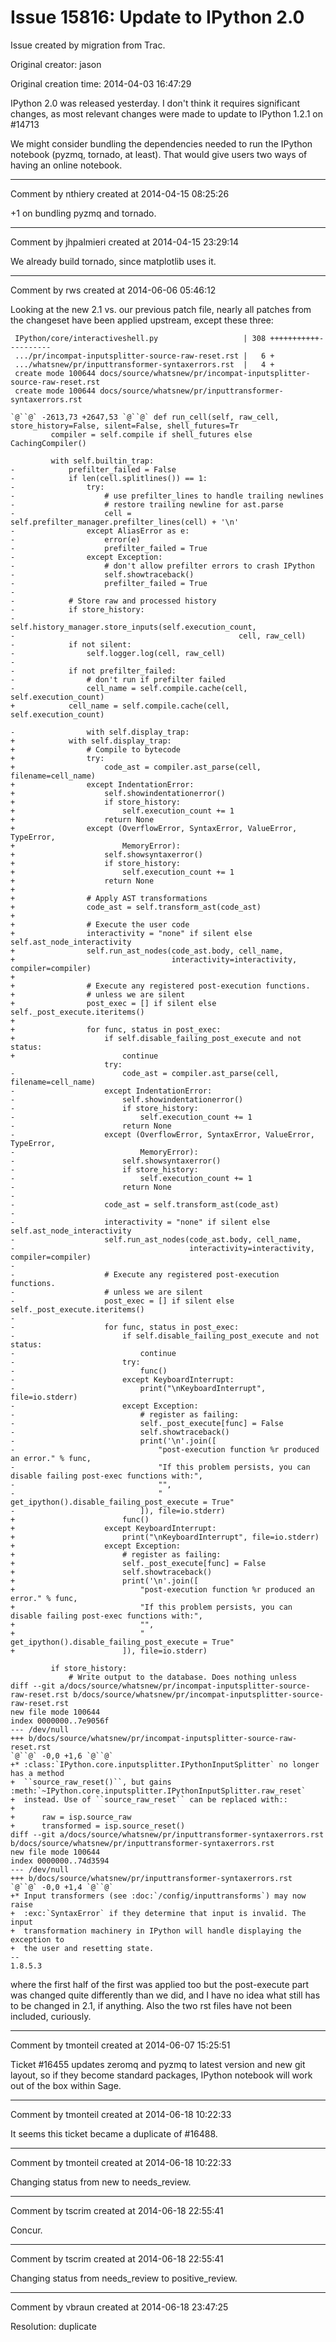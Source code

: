 # Issue 15816: Update to IPython 2.0

Issue created by migration from Trac.

Original creator: jason

Original creation time: 2014-04-03 16:47:29

IPython 2.0 was released yesterday.  I don't think it requires significant changes, as most relevant changes were made to update to IPython 1.2.1 on #14713

We might consider bundling the dependencies needed to run the IPython notebook (pyzmq, tornado, at least).  That would give users two ways of having an online notebook.


---

Comment by nthiery created at 2014-04-15 08:25:26

+1 on bundling pyzmq and tornado.


---

Comment by jhpalmieri created at 2014-04-15 23:29:14

We already build tornado, since matplotlib uses it.


---

Comment by rws created at 2014-06-06 05:46:12

Looking at the new 2.1 vs. our previous patch file, nearly all patches from the changeset have been applied upstream, except these three:

```
 IPython/core/interactiveshell.py                   | 308 +++++++++++----------
 .../pr/incompat-inputsplitter-source-raw-reset.rst |   6 +
 .../whatsnew/pr/inputtransformer-syntaxerrors.rst  |   4 +
 create mode 100644 docs/source/whatsnew/pr/incompat-inputsplitter-source-raw-reset.rst
 create mode 100644 docs/source/whatsnew/pr/inputtransformer-syntaxerrors.rst

`@``@` -2613,73 +2647,53 `@``@` def run_cell(self, raw_cell, store_history=False, silent=False, shell_futures=Tr
         compiler = self.compile if shell_futures else CachingCompiler()
 
         with self.builtin_trap:
-            prefilter_failed = False
-            if len(cell.splitlines()) == 1:
-                try:
-                    # use prefilter_lines to handle trailing newlines
-                    # restore trailing newline for ast.parse
-                    cell = self.prefilter_manager.prefilter_lines(cell) + '\n'
-                except AliasError as e:
-                    error(e)
-                    prefilter_failed = True
-                except Exception:
-                    # don't allow prefilter errors to crash IPython
-                    self.showtraceback()
-                    prefilter_failed = True
-
-            # Store raw and processed history
-            if store_history:
-                self.history_manager.store_inputs(self.execution_count,
-                                                  cell, raw_cell)
-            if not silent:
-                self.logger.log(cell, raw_cell)
-
-            if not prefilter_failed:
-                # don't run if prefilter failed
-                cell_name = self.compile.cache(cell, self.execution_count)
+            cell_name = self.compile.cache(cell, self.execution_count)
 
-                with self.display_trap:
+            with self.display_trap:
+                # Compile to bytecode
+                try:
+                    code_ast = compiler.ast_parse(cell, filename=cell_name)
+                except IndentationError:
+                    self.showindentationerror()
+                    if store_history:
+                        self.execution_count += 1
+                    return None
+                except (OverflowError, SyntaxError, ValueError, TypeError,
+                        MemoryError):
+                    self.showsyntaxerror()
+                    if store_history:
+                        self.execution_count += 1
+                    return None
+
+                # Apply AST transformations
+                code_ast = self.transform_ast(code_ast)
+
+                # Execute the user code
+                interactivity = "none" if silent else self.ast_node_interactivity
+                self.run_ast_nodes(code_ast.body, cell_name,
+                                   interactivity=interactivity, compiler=compiler)
+
+                # Execute any registered post-execution functions.
+                # unless we are silent
+                post_exec = [] if silent else self._post_execute.iteritems()
+
+                for func, status in post_exec:
+                    if self.disable_failing_post_execute and not status:
+                        continue
                     try:
-                        code_ast = compiler.ast_parse(cell, filename=cell_name)
-                    except IndentationError:
-                        self.showindentationerror()
-                        if store_history:
-                            self.execution_count += 1
-                        return None
-                    except (OverflowError, SyntaxError, ValueError, TypeError,
-                            MemoryError):
-                        self.showsyntaxerror()
-                        if store_history:
-                            self.execution_count += 1
-                        return None
-                    
-                    code_ast = self.transform_ast(code_ast)
-                    
-                    interactivity = "none" if silent else self.ast_node_interactivity
-                    self.run_ast_nodes(code_ast.body, cell_name,
-                                       interactivity=interactivity, compiler=compiler)
-                    
-                    # Execute any registered post-execution functions.
-                    # unless we are silent
-                    post_exec = [] if silent else self._post_execute.iteritems()
-                    
-                    for func, status in post_exec:
-                        if self.disable_failing_post_execute and not status:
-                            continue
-                        try:
-                            func()
-                        except KeyboardInterrupt:
-                            print("\nKeyboardInterrupt", file=io.stderr)
-                        except Exception:
-                            # register as failing:
-                            self._post_execute[func] = False
-                            self.showtraceback()
-                            print('\n'.join([
-                                "post-execution function %r produced an error." % func,
-                                "If this problem persists, you can disable failing post-exec functions with:",
-                                "",
-                                "    get_ipython().disable_failing_post_execute = True"
-                            ]), file=io.stderr)
+                        func()
+                    except KeyboardInterrupt:
+                        print("\nKeyboardInterrupt", file=io.stderr)
+                    except Exception:
+                        # register as failing:
+                        self._post_execute[func] = False
+                        self.showtraceback()
+                        print('\n'.join([
+                            "post-execution function %r produced an error." % func,
+                            "If this problem persists, you can disable failing post-exec functions with:",
+                            "",
+                            "    get_ipython().disable_failing_post_execute = True"
+                        ]), file=io.stderr)
 
         if store_history:
             # Write output to the database. Does nothing unless
diff --git a/docs/source/whatsnew/pr/incompat-inputsplitter-source-raw-reset.rst b/docs/source/whatsnew/pr/incompat-inputsplitter-source-raw-reset.rst
new file mode 100644
index 0000000..7e9056f
--- /dev/null
+++ b/docs/source/whatsnew/pr/incompat-inputsplitter-source-raw-reset.rst
`@``@` -0,0 +1,6 `@``@`
+* :class:`IPython.core.inputsplitter.IPythonInputSplitter` no longer has a method
+  ``source_raw_reset()``, but gains :meth:`~IPython.core.inputsplitter.IPythonInputSplitter.raw_reset`
+  instead. Use of ``source_raw_reset`` can be replaced with::
+  
+      raw = isp.source_raw
+      transformed = isp.source_reset()
diff --git a/docs/source/whatsnew/pr/inputtransformer-syntaxerrors.rst b/docs/source/whatsnew/pr/inputtransformer-syntaxerrors.rst
new file mode 100644
index 0000000..74d3594
--- /dev/null
+++ b/docs/source/whatsnew/pr/inputtransformer-syntaxerrors.rst
`@``@` -0,0 +1,4 `@``@`
+* Input transformers (see :doc:`/config/inputtransforms`) may now raise
+  :exc:`SyntaxError` if they determine that input is invalid. The input
+  transformation machinery in IPython will handle displaying the exception to
+  the user and resetting state.
-- 
1.8.5.3
```


where the first half of the first was applied too but the post-execute part was changed quite differently than we did, and I have no idea what still has to be changed in 2.1, if anything. Also the two rst files have not been included, curiously.


---

Comment by tmonteil created at 2014-06-07 15:25:51

Ticket #16455 updates zeromq and pyzmq to latest version and new git layout, so if they become standard packages, IPython notebook will work out of the box within Sage.


---

Comment by tmonteil created at 2014-06-18 10:22:33

It seems this ticket became a duplicate of #16488.


---

Comment by tmonteil created at 2014-06-18 10:22:33

Changing status from new to needs_review.


---

Comment by tscrim created at 2014-06-18 22:55:41

Concur.


---

Comment by tscrim created at 2014-06-18 22:55:41

Changing status from needs_review to positive_review.


---

Comment by vbraun created at 2014-06-18 23:47:25

Resolution: duplicate
